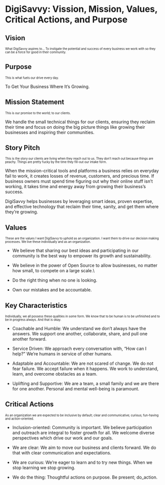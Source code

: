 # DigiSavvy: Vission, Mission, Values, Critical Actions, and Purpose

## Vision
<sub><sup>What DigiSavvy aspires to...
To instigate the potential and success of every business we work with so they can be a force for good in their community.</sub></sup>

## Purpose
<sub><sup>This is what fuels our drive every day.</sub></sup>

To Get Your Business Where It’s Growing.

## Mission Statement
<sub><sup>This is our promise to the world; to our clients.</sub></sup> 

We handle the small technical things for our clients, ensuring they reclaim their time and focus on doing the big picture things like growing their businesses and inspiring their communities.

## Story Pitch
<sub><sup>This is the story our clients are living when they reach out to us. They don’t reach out because things are peachy. Things are pretty fucky by the time they fill-out our intake form. </sub></sup>

When the mission-critical tools and platforms a business relies on everyday fail to work, it creates losses of revenue, customers, and precious time.
If business owners must spend time figuring out why their online stuff isn’t working, it takes time and energy away from growing their business’s success.

DigiSavvy helps businesses by leveraging smart ideas, proven expertise, and effective technology that reclaim their time, sanity, and get them where they’re growing.

## Values
<sub><sup>These are the values I want DigiSavvy to uphold as an organization. I want them to drive our decision making processes. We live these individually and as an organization.</sub></sup>

* We believe that sharing our best ideas and participating in our community is the best way to empower its growth and sustainability.

* We believe in the power of Open Source to allow businesses, no matter how small, to compete on a large scale.\

* Do the right thing when no one is looking.

* Own our mistakes and be accountable.

## Key Characteristics
<sub><sup>Individually, we all possess these qualities in some form. We know that to be human is to be unfinished and to be in progress always. And that is okay.</sub></sup>

* Coachable and Humble: We understand we don’t always have the answers. We support one another, collaborate, share, and pull one another forward. 


* Service Driven: We approach every conversation with, “How can I help?” We’re humans in service of other humans.


* Adaptable and Accountable: We are not scared of change. We do not fear failure. We accept failure when it happens. We work to understand, learn, and overcome obstacles as a team.


* Uplifting and Supportive: We are a team, a small family and we are there for one another. Personal and mental well-being is paramount.

## Critical Actions
<sub><sup>As an organization we are expected to be inclusive by default; clear and communicative; curious; fun-having and action-oriented.</sub></sup>

* Inclusion-oriented: Community is important. We believe participation and outreach are integral to foster growth for all. We welcome diverse perspectives which drive our work and our goals.


* We are clear: We aim to move our business and clients forward. We do that with clear communication and expectations. 


* We are curious: We’re eager to learn and to try new things. When we stop learning we stop growing.


* We do the thing: Thoughtful actions on purpose. Be present; do_action. 
